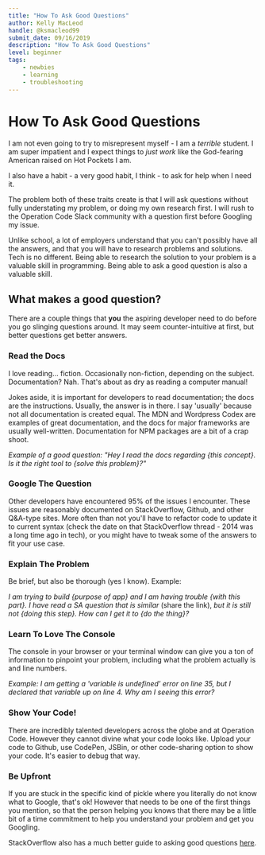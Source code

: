 ```yaml
---
title: "How To Ask Good Questions"
author: Kelly MacLeod
handle: @ksmacleod99
submit_date: 09/16/2019
description: "How To Ask Good Questions"
level: beginner
tags:
    - newbies
    - learning
    - troubleshooting
--- 
```

# How To Ask Good Questions
I am not even going to try to misrepresent myself - I am a _terrible_ student. I am super impatient and I expect things to _just work_ like the God-fearing American raised on Hot Pockets I am.

I also have a habit - a very good habit, I think - to ask for help when I need it. 

The problem both of these traits create is that I will ask questions without fully understating my problem, or doing my own research first. I will rush to the Operation Code Slack community with a question first before Googling my issue. 

Unlike school, a lot of employers understand that you can't possibly have all the answers, and that you will have to research problems and solutions. Tech is no different. Being able to research the solution to your problem is a valuable skill in programming. Being able to ask a good question is also a valuable skill.

## What makes a good question? 
There are a couple things that **you** the aspiring developer need to do before you go slinging questions around. It may seem counter-intuitive at first, but better questions get better answers. 

### Read the Docs
I love reading... fiction. Occasionally non-fiction, depending on the subject. Documentation? Nah. That's about as dry as reading a computer manual! 

Jokes aside, it is important for developers to read documentation; the docs are the instructions. Usually, the answer is in there. I say 'usually' because not all documentation is created equal. The MDN and Wordpress Codex are examples of great documentation, and the docs for major frameworks are usually well-written. Documentation for NPM packages are a bit of a crap shoot. 

*Example of a good question: "Hey I read the docs regarding {this concept}. Is it the right tool to {solve this problem}?"*

### Google The Question
Other developers have encountered 95% of the issues I encounter. These issues are reasonably documented on StackOverflow, Github, and other Q&A-type sites. More often than not you'll have to refactor code to update it to current syntax (check the date on that StackOverflow thread - 2014 was a long time ago in tech), or you might have to tweak some of the answers to fit your use case. 

### Explain The Problem 
Be brief, but also be thorough (yes I know). Example:

*I am trying to build {purpose of app} and I am having trouble {with this part}. I have read a SA question that is similar* (share the link), *but it is still not {doing this step}. How can I get it to {do the thing}?*

### Learn To Love The Console
The console in your browser or your terminal window can give you a ton of information to pinpoint your problem, including what the problem actually is and line numbers.

*Example: I am getting a 'variable is undefined' error on line 35, but I declared that variable up on line 4. Why am I seeing this error?*

### Show Your Code!
There are incredibly talented developers across the globe and at Operation Code. However they cannot divine what your code looks like. Upload your code to Github, use CodePen, JSBin, or other code-sharing option to show your code. It's easier to debug that way.

### Be Upfront
If you are stuck in the specific kind of pickle where you literally do not know what to Google, that's ok! However that needs to be one of the first things you mention, so that the person helping you knows that there may be a little bit of a time commitment to help you understand your problem and get you Googling.

StackOverflow also has a much better guide to asking good questions [here](https://stackoverflow.com/help/how-to-ask).
